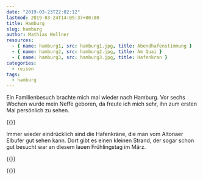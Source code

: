 ```yaml
---
date: "2019-03-23T22:02:12"
lastmod: 2019-03-24T14:09:37+00:00
title: Hamburg
slug: hamburg
author: Mathias Wellner
resources:
  - { name: hamburg1, src: hamburg1.jpg, title: Abendhafenstimmung }
  - { name: hamburg2, src: hamburg2.jpg, title: Am Quai }
  - { name: hamburg3, src: hamburg3.jpg, title: Hafenkran }
categories:
  - reisen
tags:
  - hamburg
---
```

Ein Familienbesuch brachte mich mal wieder nach Hamburg. Vor sechs Wochen wurde mein Neffe geboren, da freute ich mich sehr, ihn zum ersten Mal persönlich zu sehen. 
<!--more-->

{{<responsive-image name="hamburg1" class="wide">}}

Immer wieder eindrücklich sind die Hafenkräne, die man vom Altonaer Elbufer gut sehen kann. Dort gibt es einen kleinen Strand, der sogar schon gut besucht war an diesem lauen Frühlingstag im März. 

{{<responsive-image name="hamburg2">}}

{{<responsive-image name="hamburg3">}}
